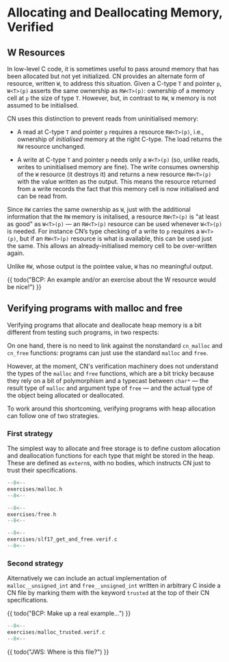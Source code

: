 # Allocating and Deallocating Memory, Verified


## W Resources

In low-level C code, it is sometimes useful to pass around memory that
has been allocated but not yet initialized.  CN provides an alternate
form of resource, written `W`, to address this situation.  Given a
C-type `T` and pointer `p`, `W<T>(p)` asserts the same ownership as
`RW<T>(p)`: ownership of a memory cell at `p` the size of type `T`.
However, but, in contrast to `RW`, `W` memory is not assumed to be
initialised.

CN uses this distinction to prevent reads from uninitialised memory:

- A read at C-type `T` and pointer `p` requires a resource
  `RW<T>(p)`, i.e., ownership of _initialised_ memory at the
  right C-type. The load returns the `RW` resource unchanged.

- A write at C-type `T` and pointer `p` needs only a
  `W<T>(p)` (so, unlike reads, writes to uninitialised memory
  are fine). The write consumes ownership of the `W` resource
  (it destroys it) and returns a new resource `RW<T>(p)` with the
  value written as the output. This means the resource returned from a
  write records the fact that this memory cell is now initialised and
  can be read from.

Since `RW` carries the same ownership as `W`, just with the
additional information that the `RW` memory is initalised, a
resource `RW<T>(p)` is "at least as good" as `W<T>(p)` —
an `RW<T>(p)` resource can be used whenever `W<T>(p)` is
needed. For instance CN’s type checking of a write to `p` requires a
`W<T>(p)`, but if an `RW<T>(p)` resource is what is
available, this can be used just the same. This allows an
already-initialised memory cell to be over-written again.

Unlike `RW`, whose output is the pointee value, `W` has no meaningful output.

{{ todo("BCP: An example and/or an exercise about the W resource would be nice!") }}

## Verifying programs with malloc and free

Verifying programs that allocate and deallocate heap memory is a bit
different from testing such programs, in two respects:

On one hand, there is no need to link against the nonstandard
`cn_malloc` and `cn_free` functions: programs can just use the
standard `malloc` and `free`.

However, at the moment, CN's verification machinery does not
understand the types of the `malloc` and `free` functions, which are a
bit tricky because they rely on a bit of polymorphism and a typecast
between `char*` — the result type of `malloc` and argument type of
`free` — and the actual type of the object being allocated or
deallocated.

To work around this shortcoming, verifying programs with heap
allocation can follow one of two strategies.

### First strategy

The simplest way to allocate and free storage is to define custom
allocation and deallocation functions for each type that might be
stored in the heap.  These are defined as `extern`s, with no bodies,
which instructs CN just to trust their specifications.

```c title="exercises/malloc.h"
--8<--
exercises/malloc.h
--8<--
```

```c title="exercises/free.h"
--8<--
exercises/free.h
--8<--
```

```c title="exercises/slf17_get_and_free.verif.c"
--8<--
exercises/slf17_get_and_free.verif.c
--8<--
```

### Second strategy

Alternatively we can include an actual implementation of
`malloc__unsigned_int` and `free__unsigned_int` written in arbitrary C
inside a CN file by marking them with the keyword `trusted` at the top
of their CN specifications.

{{ todo("BCP: Make up a real example...") }}

```c title="exercises/malloc_trusted.verif.c"
--8<--
exercises/malloc_trusted.verif.c
--8<--
```
{{ todo("JWS: Where is this file?") }}
